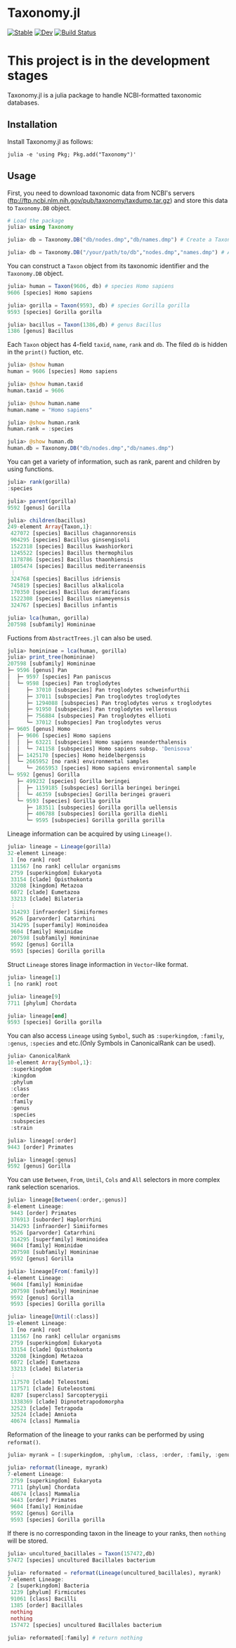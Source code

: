 # Taxonomy.jl

[![Stable](https://img.shields.io/badge/docs-stable-blue.svg)](https://banhbio.github.io/Taxonomy.jl/stable)
[![Dev](https://img.shields.io/badge/docs-dev-blue.svg)](https://banhbio.github.io/Taxonomy.jl/dev)
[![Build Status](https://travis-ci.com/banhbio/Taxonomy.jl.svg?token=TnLbrgdWxoQMPrAZynWc&branch=main)](https://travis-ci.com/banhbio/Taxonomy.jl)

# This project is in the development stages

Taxonomy.jl is a julia package to handle NCBI-formatted taxonomic databases.

Installation
------------
Install Taxonomy.jl as follows:
```
julia -e 'using Pkg; Pkg.add("Taxonomy")'
```

Usage
-----
First, you need to download taxonomic data from NCBI's servers (ftp://ftp.ncbi.nlm.nih.gov/pub/taxonomy/taxdump.tar.gz) and store this data to `Taxonomy.DB` object.

```julia
# Load the package
julia> using Taxonomy

julia> db = Taxonomy.DB("db/nodes.dmp","db/names.dmp") # Create a Taxonomy.DB objext from the path to each file

julia> db = Taxonomy.DB("/your/path/to/db","nodes.dmp","names.dmp") # Alternatively, create the object from the path to the directory and the name of each files
```

You can construct a `Taxon` object from its taxonomic identifier and the `Taxonomy.DB` object.


```julia
julia> human = Taxon(9606, db) # species Homo sapiens
9606 [species] Homo sapiens

julia> gorilla = Taxon(9593, db) # species Gorilla gorilla
9593 [species] Gorilla gorilla

julia> bacillus = Taxon(1386,db) # genus Bacillus
1386 [genus] Bacillus
```
Each `Taxon` object has 4-field `taxid`, `name`, `rank` and `db`. The filed `db` is hidden in the `print()` fuction, etc.

```julia
julia> @show human
human = 9606 [species] Homo sapiens

julia> @show human.taxid
human.taxid = 9606

julia> @show human.name
human.name = "Homo sapiens"

julia> @show human.rank
human.rank = :species

julia> @show human.db
human.db = Taxonomy.DB("db/nodes.dmp","db/names.dmp")
```
You can get a variety of information, such as rank, parent and children by using functions.
```julia
julia> rank(gorilla)
:species

julia> parent(gorilla)
9592 [genus] Gorilla
```
```julia
julia> children(bacillus)
249-element Array{Taxon,1}:
 427072 [species] Bacillus chagannorensis
 904295 [species] Bacillus ginsengisoli
 1522318 [species] Bacillus kwashiorkori
 1245522 [species] Bacillus thermophilus
 1178786 [species] Bacillus thaonhiensis
 1805474 [species] Bacillus mediterraneensis
 ⋮
 324768 [species] Bacillus idriensis
 745819 [species] Bacillus alkalicola
 170350 [species] Bacillus deramificans
 1522308 [species] Bacillus niameyensis
 324767 [species] Bacillus infantis
```
```julia
julia> lca(human, gorilla)
207598 [subfamily] Homininae
```

Fuctions from `AbstractTrees.jl` can also be used.
```julia
julia> homininae = lca(human, gorilla)
julia> print_tree(homininae)
207598 [subfamily] Homininae
├─ 9596 [genus] Pan
│  ├─ 9597 [species] Pan paniscus
│  └─ 9598 [species] Pan troglodytes
│     ├─ 37010 [subspecies] Pan troglodytes schweinfurthii
│     ├─ 37011 [subspecies] Pan troglodytes troglodytes
│     ├─ 1294088 [subspecies] Pan troglodytes verus x troglodytes
│     ├─ 91950 [subspecies] Pan troglodytes vellerosus
│     ├─ 756884 [subspecies] Pan troglodytes ellioti
│     └─ 37012 [subspecies] Pan troglodytes verus
├─ 9605 [genus] Homo
│  ├─ 9606 [species] Homo sapiens
│  │  ├─ 63221 [subspecies] Homo sapiens neanderthalensis
│  │  └─ 741158 [subspecies] Homo sapiens subsp. 'Denisova'
│  ├─ 1425170 [species] Homo heidelbergensis
│  └─ 2665952 [no rank] environmental samples
│     └─ 2665953 [species] Homo sapiens environmental sample
└─ 9592 [genus] Gorilla
   ├─ 499232 [species] Gorilla beringei
   │  ├─ 1159185 [subspecies] Gorilla beringei beringei
   │  └─ 46359 [subspecies] Gorilla beringei graueri
   └─ 9593 [species] Gorilla gorilla
      ├─ 183511 [subspecies] Gorilla gorilla uellensis
      ├─ 406788 [subspecies] Gorilla gorilla diehli
      └─ 9595 [subspecies] Gorilla gorilla gorilla
```
Lineage information can be acquired by using `Lineage()`.
```julia
julia> lineage = Lineage(gorilla)
32-element Lineage:
 1 [no rank] root
 131567 [no rank] cellular organisms
 2759 [superkingdom] Eukaryota
 33154 [clade] Opisthokonta
 33208 [kingdom] Metazoa
 6072 [clade] Eumetazoa
 33213 [clade] Bilateria
 ⋮
 314293 [infraorder] Simiiformes
 9526 [parvorder] Catarrhini
 314295 [superfamily] Hominoidea
 9604 [family] Hominidae
 207598 [subfamily] Homininae
 9592 [genus] Gorilla
 9593 [species] Gorilla gorilla
```
Struct `Lineage` stores linage informaction in `Vector`-like format.
```julia
julia> lineage[1]
1 [no rank] root

julia> lineage[9]
7711 [phylum] Chordata

julia> lineage[end]
9593 [species] Gorilla gorilla
```
You can also access `Lineage` using `Symbol`, such as `:superkingdom`, `:family`, `:genus`, `:species` and etc.(Only Symbols in CanonicalRank can be used).
```julia
julia> CanonicalRank
10-element Array{Symbol,1}:
 :superkingdom
 :kingdom
 :phylum
 :class
 :order
 :family
 :genus
 :species
 :subspecies
 :strain

julia> lineage[:order]
9443 [order] Primates

julia> lineage[:genus]
9592 [genus] Gorilla
```
You can use `Between`, `From`, `Until`, `Cols` and `All` selectors in more complex rank selection scenarios.
```julia
julia> lineage[Between(:order,:genus)]
8-element Lineage:
 9443 [order] Primates
 376913 [suborder] Haplorrhini
 314293 [infraorder] Simiiformes
 9526 [parvorder] Catarrhini
 314295 [superfamily] Hominoidea
 9604 [family] Hominidae
 207598 [subfamily] Homininae
 9592 [genus] Gorilla

julia> lineage[From(:family)]
4-element Lineage:
 9604 [family] Hominidae
 207598 [subfamily] Homininae
 9592 [genus] Gorilla
 9593 [species] Gorilla gorilla

julia> lineage[Until(:class)]
19-element Lineage:
 1 [no rank] root
 131567 [no rank] cellular organisms
 2759 [superkingdom] Eukaryota
 33154 [clade] Opisthokonta
 33208 [kingdom] Metazoa
 6072 [clade] Eumetazoa
 33213 [clade] Bilateria
 ⋮
 117570 [clade] Teleostomi
 117571 [clade] Euteleostomi
 8287 [superclass] Sarcopterygii
 1338369 [clade] Dipnotetrapodomorpha
 32523 [clade] Tetrapoda
 32524 [clade] Amniota
 40674 [class] Mammalia
```
Reformation of the lineage to your ranks can be performed by using `reformat()`.
```julia
julia> myrank = [:superkingdom, :phylum, :class, :order, :family, :genus, :species]

julia> reformat(lineage, myrank)
7-element Lineage:
 2759 [superkingdom] Eukaryota
 7711 [phylum] Chordata
 40674 [class] Mammalia
 9443 [order] Primates
 9604 [family] Hominidae
 9592 [genus] Gorilla
 9593 [species] Gorilla gorilla
 ```
 If there is no corresponding taxon in the lineage to your ranks, then `nothing` will be stored.
```julia
julia> uncultured_bacillales = Taxon(157472,db)
57472 [species] uncultured Bacillales bacterium

julia> reformated = reformat(Lineage(uncultured_bacillales), myrank)
7-element Lineage:
 2 [superkingdom] Bacteria
 1239 [phylum] Firmicutes
 91061 [class] Bacilli
 1385 [order] Bacillales
 nothing
 nothing
 157472 [species] uncultured Bacillales bacterium

julia> reformated[:family] # return nothing

```